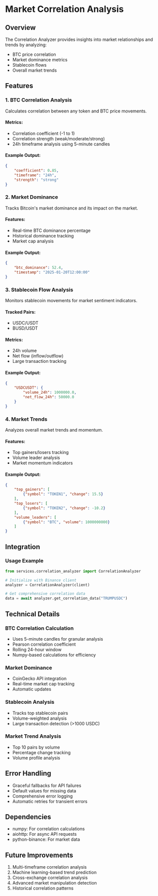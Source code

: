 # Market Correlation Analysis

## Overview
The Correlation Analyzer provides insights into market relationships and trends by analyzing:
- BTC price correlation
- Market dominance metrics
- Stablecoin flows
- Overall market trends

## Features

### 1. BTC Correlation Analysis
Calculates correlation between any token and BTC price movements.

#### Metrics:
- Correlation coefficient (-1 to 1)
- Correlation strength (weak/moderate/strong)
- 24h timeframe analysis using 5-minute candles

#### Example Output:
```json
{
    "coefficient": 0.85,
    "timeframe": "24h",
    "strength": "strong"
}
```

### 2. Market Dominance
Tracks Bitcoin's market dominance and its impact on the market.

#### Features:
- Real-time BTC dominance percentage
- Historical dominance tracking
- Market cap analysis

#### Example Output:
```json
{
    "btc_dominance": 52.4,
    "timestamp": "2025-01-20T12:00:00"
}
```

### 3. Stablecoin Flow Analysis
Monitors stablecoin movements for market sentiment indicators.

#### Tracked Pairs:
- USDC/USDT
- BUSD/USDT

#### Metrics:
- 24h volume
- Net flow (inflow/outflow)
- Large transaction tracking

#### Example Output:
```json
{
    "USDCUSDT": {
        "volume_24h": 1000000.0,
        "net_flow_24h": 50000.0
    }
}
```

### 4. Market Trends
Analyzes overall market trends and momentum.

#### Features:
- Top gainers/losers tracking
- Volume leader analysis
- Market momentum indicators

#### Example Output:
```json
{
    "top_gainers": [
        {"symbol": "TOKEN1", "change": 15.5}
    ],
    "top_losers": [
        {"symbol": "TOKEN2", "change": -10.2}
    ],
    "volume_leaders": [
        {"symbol": "BTC", "volume": 1000000000}
    ]
}
```

## Integration

### Usage Example
```python
from services.correlation_analyzer import CorrelationAnalyzer

# Initialize with Binance client
analyzer = CorrelationAnalyzer(client)

# Get comprehensive correlation data
data = await analyzer.get_correlation_data("TRUMPUSDC")
```

## Technical Details

### BTC Correlation Calculation
- Uses 5-minute candles for granular analysis
- Pearson correlation coefficient
- Rolling 24-hour window
- Numpy-based calculations for efficiency

### Market Dominance
- CoinGecko API integration
- Real-time market cap tracking
- Automatic updates

### Stablecoin Analysis
- Tracks top stablecoin pairs
- Volume-weighted analysis
- Large transaction detection (>1000 USDC)

### Market Trend Analysis
- Top 10 pairs by volume
- Percentage change tracking
- Volume profile analysis

## Error Handling
- Graceful fallbacks for API failures
- Default values for missing data
- Comprehensive error logging
- Automatic retries for transient errors

## Dependencies
- numpy: For correlation calculations
- aiohttp: For async API requests
- python-binance: For market data

## Future Improvements
1. Multi-timeframe correlation analysis
2. Machine learning-based trend prediction
3. Cross-exchange correlation analysis
4. Advanced market manipulation detection
5. Historical correlation patterns 